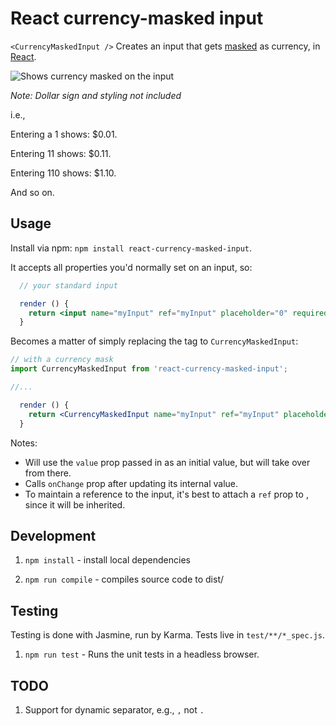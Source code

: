 # React currency-masked input

`<CurrencyMaskedInput />` Creates an input that gets [masked](http://en.wikipedia.org/wiki/Input_mask) as currency, in [React](https://facebook.github.io/react).

![Shows currency masked on the input](https://raw.githubusercontent.com/imcnally/react-currency-masked-input/master/examples/masking-example.gif)

_Note: Dollar sign and styling not included_


i.e.,

Entering a 1 shows: $0.01.

Entering 11 shows: $0.11.

Entering 110 shows: $1.10.

And so on.

## Usage

Install via npm: `npm install react-currency-masked-input`.

It accepts all properties you'd normally set on an input, so:

```jsx
  // your standard input

  render () {
    return <input name="myInput" ref="myInput" placeholder="0" required />
  }
```

Becomes a matter of simply replacing the tag to `CurrencyMaskedInput`:

```jsx
// with a currency mask
import CurrencyMaskedInput from 'react-currency-masked-input';

//...

  render () {
    return <CurrencyMaskedInput name="myInput" ref="myInput" placeholder="0" required />;
  }
```

Notes:
- Will use the `value` prop passed in as an initial value, but will take over from there.
- Calls `onChange` prop after updating its internal value.
- To maintain a reference to the input, it's best to attach a `ref` prop to <CurrencyMaskedInput>, since it will be inherited.

## Development

1. `npm install` - install local dependencies

2. `npm run compile` - compiles source code to dist/

## Testing

Testing is done with Jasmine, run by Karma. Tests live in `test/**/*_spec.js`.

1. `npm run test` - Runs the unit tests in a headless browser.

## TODO

1. Support for dynamic separator, e.g., `,` not `.`

